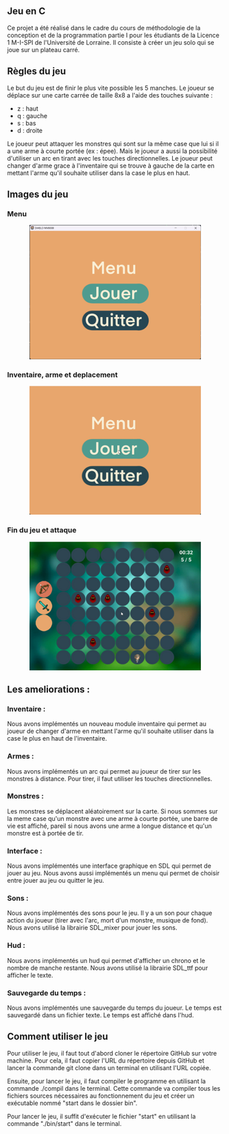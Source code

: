 ## Jeu en C
Ce projet a été réalisé dans le cadre du cours de méthodologie de la conception et de la programmation partie I pour les étudiants de la Licence 1 M-I-SPI de l'Université de Lorraine. Il consiste à créer un jeu solo qui se joue sur un plateau carré.

## Règles du jeu
Le but du jeu est de finir le plus vite possible les 5 manches.
Le joueur se déplace sur une carte carrée de taille 8x8 a l'aide des touches suivante :
- z : haut
- q : gauche
- s : bas
- d : droite

Le joueur peut attaquer les monstres qui sont sur la même case que lui si il a une arme à courte portée (ex : épee). Mais le joueur a aussi la possibilité d'utiliser un arc en tirant avec les touches directionnelles.
Le joueur peut changer d'arme grace à l'inventaire qui se trouve à gauche de la carte en mettant l'arme qu'il souhaite utiliser dans la case le plus en haut.

## Images du jeu
### Menu
<center><img src="assets/readme/menu.png" width="400px"></center>

### Inventaire, arme et deplacement
<center><img src="assets/readme/jeu.gif" width="400px"></center>

### Fin du jeu et attaque
<center><img src="assets/readme/fin.gif" width="400px"></center>

## Les ameliorations :
### Inventaire :
Nous avons implémentés un nouveau module inventaire qui permet au joueur de changer d'arme en mettant l'arme qu'il souhaite utiliser dans la case le plus en haut de l'inventaire.
### Armes :
Nous avons implémentés un arc qui permet au joueur de tirer sur les monstres à distance. Pour tirer, il faut utiliser les touches directionnelles.

### Monstres :
Les monstres se déplacent aléatoirement sur la carte.
Si nous sommes sur la meme case qu'un monstre avec une arme à courte portée, une barre de vie est affiché, pareil si nous avons une arme a longue distance et qu'un monstre est à portée de tir.

### Interface :
Nous avons implémentés une interface graphique en SDL qui permet de jouer au jeu.
Nous avons aussi implémentés un menu qui permet de choisir entre jouer au jeu ou quitter le jeu.

### Sons :
Nous avons implémentés des sons pour le jeu. Il y a un son pour chaque action du joueur (tirer avec l'arc, mort d'un monstre, musique de fond).
Nous avons utilisé la librairie SDL_mixer pour jouer les sons.

### Hud :
Nous avons implémentés un hud qui permet d'afficher un chrono et le nombre de manche restante. 
Nous avons utilisé la librairie SDL_ttf pour afficher le texte.

### Sauvegarde du temps :
Nous avons implémentés une sauvegarde du temps du joueur. Le temps est sauvegardé dans un fichier texte. Le temps est affiché dans l'hud.

## Comment utiliser le jeu
Pour utiliser le jeu, il faut tout d'abord cloner le répertoire GitHub sur votre machine. Pour cela, il faut copier l'URL du répertoire depuis GitHub et lancer la commande git clone dans un terminal en utilisant l'URL copiée.

Ensuite, pour lancer le jeu, il faut compiler le programme en utilisant la commande ./compil dans le terminal. Cette commande va compiler tous les fichiers sources nécessaires au fonctionnement du jeu et créer un exécutable nommé "start dans le dossier bin".

Pour lancer le jeu, il suffit d'exécuter le fichier "start" en utilisant la commande "./bin/start" dans le terminal.